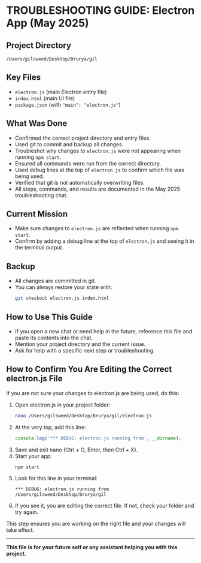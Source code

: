 # TROUBLESHOOTING GUIDE: Electron App (May 2025)

## Project Directory
`/Users/gilsweed/Desktop/Brurya/gil`

## Key Files
- `electron.js` (main Electron entry file)
- `index.html` (main UI file)
- `package.json` (with `"main": "electron.js"`)

## What Was Done
- Confirmed the correct project directory and entry files.
- Used git to commit and backup all changes.
- Troubleshot why changes to `electron.js` were not appearing when running `npm start`.
- Ensured all commands were run from the correct directory.
- Used debug lines at the top of `electron.js` to confirm which file was being used.
- Verified that git is not automatically overwriting files.
- All steps, commands, and results are documented in the May 2025 troubleshooting chat.

## Current Mission
- Make sure changes to `electron.js` are reflected when running `npm start`.
- Confirm by adding a debug line at the top of `electron.js` and seeing it in the terminal output.

## Backup
- All changes are committed in git.
- You can always restore your state with:
  ```sh
  git checkout electron.js index.html
  ```

## How to Use This Guide
- If you open a new chat or need help in the future, reference this file and paste its contents into the chat.
- Mention your project directory and the current issue.
- Ask for help with a specific next step or troubleshooting.

## How to Confirm You Are Editing the Correct electron.js File

If you are not sure your changes to electron.js are being used, do this:

1. Open electron.js in your project folder:
   ```sh
   nano /Users/gilsweed/Desktop/Brurya/gil/electron.js
   ```
2. At the very top, add this line:
   ```js
   console.log('*** DEBUG: electron.js running from', __dirname);
   ```
3. Save and exit nano (Ctrl + O, Enter, then Ctrl + X).
4. Start your app:
   ```sh
   npm start
   ```
5. Look for this line in your terminal:
   ```
   *** DEBUG: electron.js running from /Users/gilsweed/Desktop/Brurya/gil
   ```
6. If you see it, you are editing the correct file. If not, check your folder and try again.

This step ensures you are working on the right file and your changes will take effect.

---

**This file is for your future self or any assistant helping you with this project.** 